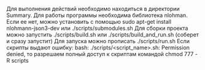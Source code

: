 Для выполнения действий необходимо находиться в директории Summary.
Для работы программы необходима библиотека nlohman. Если ее нет, можно установить с помощью sudo apt-get install nlohmann-json3-dev или ./scripts/submodules.sh
Для сборки проекта можно запустить ./scripts/build.sh или ./scripts/build_and_run.sh (соберет и сразу запустит)
Для запуска можно прописать ./scripts/run.sh 
Если скрипты выдают ошибку: bash: ./scripts/<script_name>.sh: Permission denied, то разрешаем полный доступ к скриптам командой chmod 777 -R scripts
